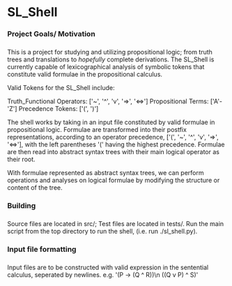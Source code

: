 # SL_Shell

###
###	Project Goals/ Motivation
###
This is a project for studying and utilizing propositional logic; from truth trees and translations to *hopefully* complete derivations. The SL_Shell is currently capable of lexicographical analysis of symbolic tokens that constitute valid formulae in the propositional calculus. 

Valid Tokens for the SL_Shell include:

Truth_Functional Operators: ['~', '^', 'v', '=>', '<=>']
Propositional Terms: ['A'-'Z']
Precedence Tokens: ['(', ')']

The shell works by taking in an input file constituted by valid formulae in propositional logic. Formulae are transformed into their postfix representations, according to an operator precedence, ['(', '~', '^', 'v', '=>', '<=>'], with the left parentheses '(' having the highest precedence. Formulae are then read into abstract syntax trees with their main logical operator as their root.

With formulae represented as abstract syntax trees, we can perform operations and analyses on logical formulae by modifying the structure or content of the tree.

###
###	Building
###
Source files are located in src/; Test files are located in tests/. Run the main script from the top directory to run the shell, (i.e. run ./sl_shell.py).

###
###	Input file formatting
###
Input files are to be constructed with valid expression in the sentential calculus, seperated by newlines. e.g. '(P -> (Q ^ R))\n
		   ((Q v P) ^ S)'
